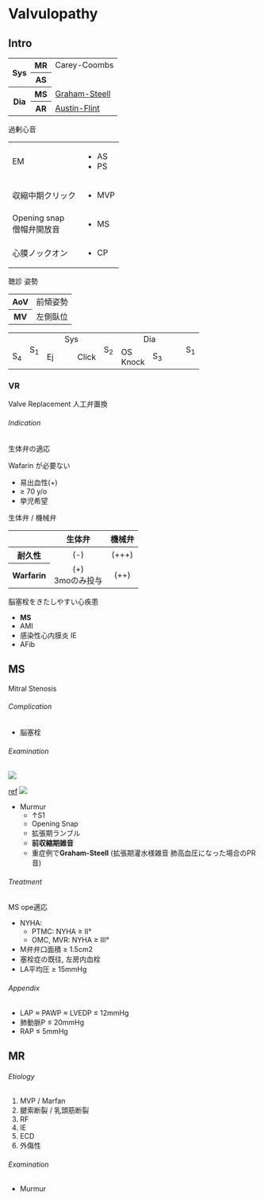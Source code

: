 <!--
Filename: 	Valvulopathy.md
Project: 	/Users/shume/Developer/mnemosyne/docs/MMB/docs/c_CV
Author: 	shumez <https://github.com/shumez>
Created: 	2019-04-03 17:26:4
Modified: 	2019-09-05 15:00:7
-----
Copyright (c) 2019 shumez
-->

# Valvulopathy


## Intro

<!-- <h6 id='intro-def'>Definition</h6> -->
<!-- <h6 id='intro-eti'>Etiology</h6> -->
<!-- <h6 id='intro-epi'>Epidemiology</h6> -->
<!-- <h6 id='intro-cls'>Classification</h6> -->
<!-- <h6 id='intro-sx'>Sign and Symptom</h6> -->
<!-- <h6 id='intro-cmp'>Complication</h6> -->
<!-- <h6 id='intro-ex'>Examination</h6> -->
<!-- <h6 id='intro-dx'>Diagnosis</h6> -->
<!-- <h6 id='intro-tx'>Treatment</h6> -->
<!-- <h6 id='intro-prg'>Prognosis</h6> -->
<!-- <h6 id='intro-app'>Appendix</h6> -->

<table>
	<tbody>
		<tr>
			<th rowspan="2">Sys</th>
			<th>MR</th>
			<td>Carey-Coombs</td>
		</tr>
		<tr>
			<th>AS</th>
			<td></td>
		</tr>
		<tr>
			<th rowspan="2">Dia</th>
			<th>MS</th>
			<td><u>Graham-Steell</u></td>
		</tr>
		<tr>
			<th>AR</th>
			<td><u>Austin-Flint</u></td>
		</tr>
	</tbody>
</table>

過剰心音

<table>
	<tbody>
		<tr>
			<td>EM</td>
			<td>
				<ul>
					<li>AS</li>
					<li>PS</li>
				</ul>
			</td>
		</tr>
		<tr>
			<td>収縮中期クリック</td>
			<td>
				<ul>
					<li>MVP</li>
				</ul>
			</td>
		</tr>
		<tr>
			<td>Opening snap<br>
				僧帽弁開放音</td>
			<td>
				<ul>
					<li>MS</li>
				</ul>
			</td>
		</tr>
		<tr>
			<td>心膜ノックオン</td>
			<td>
				<ul>
					<li>CP</li>
				</ul>
			</td>
		</tr>
	</tbody>
</table>

聴診 姿勢

<table>
	<tbody>
		<tr>
			<th>AoV</th>
			<td>前傾姿勢</td>
		</tr>
		<tr>
			<th>MV</th>
			<td>左側臥位</td>
		</tr>
	</tbody>
</table>

<table>
	<tbody>
		<tr>
			<td></td>
			<td rowspan="2" align="center">S<sub>1</sub></td>
			<td colspan="3" align="center">Sys</td>
			<td rowspan="2" align="center">S<sub>2</sub></td>
			<td colspan="3" align="center">Dia</td>
			<td rowspan="2">S<sub>1</sub></td>
		</tr>
		<tr>
			<td align="right">S<sub>4</sub></td>
			<td>Ej</td>
			<td>　</td>
			<td align="right">Click</td>
			<td>OS<br>
				Knock</td>
			<td>S<sub>3</sub></td>
			<td>　</td>
		</tr>
	</tbody>
</table>


### VR

Valve Replacement 人工弁置換

<h6 id='vr-ind'>Indication</h6>

生体弁の適応

Wafarin が必要ない

- 易出血性(+)
- ≥ 70 y/o
- 挙児希望

生体弁 / 機械弁

<table>
	<thead>
		<tr>
			<th></th>
			<th>生体弁</th>
			<th>機械弁</th>
		</tr>
	</thead>
	<tbody>
		<tr>
			<th>耐久性</th>
			<td align="center">(-)</td>
			<td align="center">(+++)</td>
		</tr>
		<tr>
			<th>Warfarin</th>
			<td align="center">(+)<br>
				3moのみ投与</td>
			<td align="center">(++)</td>
		</tr>
	</tbody>
</table>

脳塞栓をきたしやすい心疾患

- **MS**
- AMI
- 感染性心内膜炎 IE
- AFib


<!-- <h6 id='-def'>Definition</h6> -->
<!-- <h6 id='-def'>Definition</h6> -->
<!-- <h6 id='-eti'>Etiology</h6> -->
<!-- <h6 id='-epi'>Epidemiology</h6> -->
<!-- <h6 id='-cls'>Classification</h6> -->
<!-- <h6 id='-sx'>Sign and Symptom</h6> -->
<!-- <h6 id='-cmp'>Complication</h6> -->
<!-- <h6 id='-ex'>Examination</h6> -->
<!-- <h6 id='-dx'>Diagnosis</h6> -->
<!-- <h6 id='-tx'>Treatment</h6> -->
<!-- <h6 id='-prg'>Prognosis</h6> -->
<!-- <h6 id='-app'>Appendix</h6> -->


## MS

Mitral Stenosis

<!-- <h6 id='ms-def'>Definition</h6> -->
<!-- <h6 id='ms-eti'>Etiology</h6> -->
<!-- <h6 id='ms-epi'>Epidemiology</h6> -->
<!-- <h6 id='ms-cls'>Classification</h6> -->
<!-- <h6 id='ms-sx'>Sign and Symptom</h6> -->
<h6 id='ms-cmp'>Complication</h6>

- 脳塞栓

<h6 id='ms-ex'>Examination</h6>

![](https://qb.medilink-study.com/images/104E056_bas_c_010.jpg)

[ref](https://www.healio.com/cardiology/learn-the-heart/cardiology-review/topic-reviews/heart-murmurs)
![](https://www.healio.com/%7E/media/learningsites/learntheheart/assets/1/4/0/c/ms.png?h=148&w=430)

- Murmur
	- ↑S1
	- Opening Snap
	- 拡張期ランブル
	- **前収縮期雑音**
	- 重症例で**Graham-Steell** (拡張期灌水様雑音 肺高血圧になった場合のPR音)

<!-- <h6 id='ms-dx'>Diagnosis</h6> -->
<h6 id='ms-tx'>Treatment</h6>

MS ope適応

- NYHA:
	- PTMC: NYHA ≥ II°
	- OMC, MVR: NYHA ≥ III°
- M弁弁口面積 ≥ 1.5cm2
- 塞栓症の既往, 左房内血栓
- LA平均圧 ≥ 15mmHg

<!-- <h6 id='ms-prg'>Prognosis</h6> -->
<h6 id='ms-app'>Appendix</h6>

- LAP ≈ PAWP ≈ LVEDP ≤ 12mmHg
- 肺動脈P ≤ 20mmHg
- RAP ≤ 5mmHg


## MR

<!-- <h6 id='mr-def'>Definition</h6> -->
<h6 id='mr-eti'>Etiology</h6>

1. MVP / Marfan
2. 腱索断裂 / 乳頭筋断裂
3. RF
4. IE
5. ECD
6. 外傷性

<!-- <h6 id='mr-epi'>Epidemiology</h6> -->
<!-- <h6 id='mr-cls'>Classification</h6> -->
<!-- <h6 id='mr-sx'>Sign and Symptom</h6> -->
<!-- <h6 id='mr-cmp'>Complication</h6> -->
<h6 id='mr-ex'>Examination</h6>

- Murmur

<!-- <h6 id='mr-dx'>Diagnosis</h6> -->
<!-- <h6 id='mr-tx'>Treatment</h6> -->
<!-- <h6 id='mr-prg'>Prognosis</h6> -->
<!-- <h6 id='mr-app'>Appendix</h6> -->



##
<!-- ## -->
<!-- <h6 id='-def'>Definition</h6> -->
<!-- <h6 id='-eti'>Etiology</h6> -->
<!-- <h6 id='-epi'>Epidemiology</h6> -->
<!-- <h6 id='-cls'>Classification</h6> -->
<!-- <h6 id='-sx'>Sign and Symptom</h6> -->
<!-- <h6 id='-cmp'>Complication</h6> -->
<!-- <h6 id='-ex'>Examination</h6> -->
<!-- <h6 id='-dx'>Diagnosis</h6> -->
<!-- <h6 id='-tx'>Treatment</h6> -->
<!-- <h6 id='-prg'>Prognosis</h6> -->
<!-- <h6 id='-app'>Appendix</h6> -->

<!-- <style type="text/css">
	img{width: 50%; float: right;}
</style> -->
